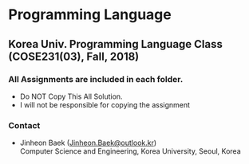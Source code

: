 # Programming Language

## Korea Univ. Programming Language Class (COSE231(03), Fall, 2018)

### All Assignments are included in each folder.
* Do NOT Copy This All Solution.
* I will not be responsible for copying the assignment

### Contact
* Jinheon Baek (Jinheon.Baek@outlook.kr) </br>
Computer Science and Engineering, Korea University, Seoul, Korea